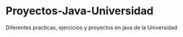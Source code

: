 # Proyectos-Java-Universidad
Diferentes practicas, ejercicios y proyectos en java de la Universidad
